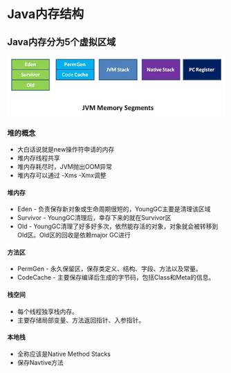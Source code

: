 #  Java内存结构
## Java内存分为5个虚拟区域

![avatar](https://raw.githubusercontent.com/raytz/raytz.github.io/master/_data/20141021141849_243.jpg)

### 堆的概念
* 大白话说就是new操作符申请的内存
* 堆内存线程共享
* 堆内存耗尽时，JVM抛出OOM异常
* 堆内存可以通过 -Xms -Xmx调整

#### 堆内存
* Eden - 负责保存新对象或生命周期很短的，YoungGC主要是清理该区域
* Survivor - YoungGC清理后，幸存下来的就在Survivor区
* Old - YoungGC清理了好多好多次，依然能存活的对象，对象就会被转移到Old区。Old区的回收是依赖major GC进行


#### 方法区
* PermGen - 永久保留区，保存类定义、结构、字段、方法以及常量。
* CodeCache - 主要保存编译后生成的字节码，包括Class和Meta的信息。

#### 栈空间
* 每个线程独享栈内存。
* 主要存储局部变量、方法返回指针、入参指针。

#### 本地栈
* 全称应该是Native Method Stacks
* 保存Navtive方法




